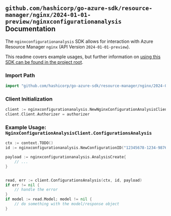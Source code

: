 
## `github.com/hashicorp/go-azure-sdk/resource-manager/nginx/2024-01-01-preview/nginxconfigurationanalysis` Documentation

The `nginxconfigurationanalysis` SDK allows for interaction with Azure Resource Manager `nginx` (API Version `2024-01-01-preview`).

This readme covers example usages, but further information on [using this SDK can be found in the project root](https://github.com/hashicorp/go-azure-sdk/tree/main/docs).

### Import Path

```go
import "github.com/hashicorp/go-azure-sdk/resource-manager/nginx/2024-01-01-preview/nginxconfigurationanalysis"
```


### Client Initialization

```go
client := nginxconfigurationanalysis.NewNginxConfigurationAnalysisClientWithBaseURI("https://management.azure.com")
client.Client.Authorizer = authorizer
```


### Example Usage: `NginxConfigurationAnalysisClient.ConfigurationsAnalysis`

```go
ctx := context.TODO()
id := nginxconfigurationanalysis.NewConfigurationID("12345678-1234-9876-4563-123456789012", "example-resource-group", "deploymentName", "configurationName")

payload := nginxconfigurationanalysis.AnalysisCreate{
	// ...
}


read, err := client.ConfigurationsAnalysis(ctx, id, payload)
if err != nil {
	// handle the error
}
if model := read.Model; model != nil {
	// do something with the model/response object
}
```
